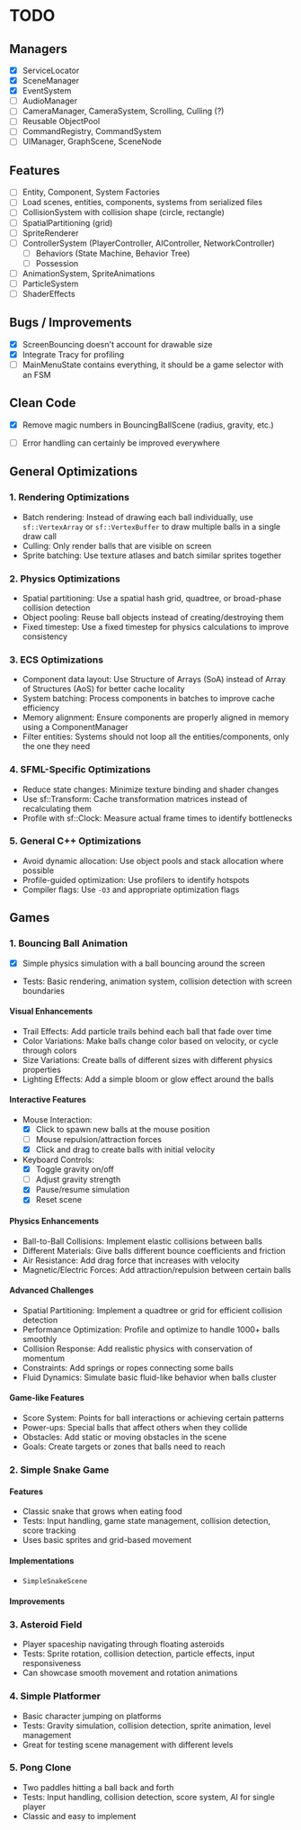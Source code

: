 # TODO

## Managers

- [x] ServiceLocator
- [x] SceneManager
- [x] EventSystem
- [ ] AudioManager
- [ ] CameraManager, CameraSystem, Scrolling, Culling (?)
- [ ] Reusable ObjectPool
- [ ] CommandRegistry, CommandSystem
- [ ] UIManager, GraphScene, SceneNode

## Features

- [ ] Entity, Component, System Factories
- [ ] Load scenes, entities, components, systems from serialized files
- [ ] CollisionSystem with collision shape (circle, rectangle)
- [ ] SpatialPartitioning (grid)
- [ ] SpriteRenderer
- [ ] ControllerSystem (PlayerController, AIController, NetworkController)
  - [ ] Behaviors (State Machine, Behavior Tree)
  - [ ] Possession
- [ ] AnimationSystem, SpriteAnimations
- [ ] ParticleSystem
- [ ] ShaderEffects

## Bugs / Improvements

- [x] ScreenBouncing doesn't account for drawable size
- [x] Integrate Tracy for profiling
- [ ] MainMenuState contains everything, it should be a game selector with an FSM

## Clean Code

- [x] Remove magic numbers in BouncingBallScene (radius, gravity, etc.)
- [ ] Error handling can certainly be improved everywhere


## General Optimizations

### 1. Rendering Optimizations

- Batch rendering: Instead of drawing each ball individually, use `sf::VertexArray` or `sf::VertexBuffer` to draw
  multiple balls in a single draw call
- Culling: Only render balls that are visible on screen
- Sprite batching: Use texture atlases and batch similar sprites together

### 2. Physics Optimizations

- Spatial partitioning: Use a spatial hash grid, quadtree, or broad-phase collision detection
- Object pooling: Reuse ball objects instead of creating/destroying them
- Fixed timestep: Use a fixed timestep for physics calculations to improve consistency

### 3. ECS Optimizations

- Component data layout: Use Structure of Arrays (SoA) instead of Array of Structures (AoS) for better cache
  locality
- System batching: Process components in batches to improve cache efficiency
- Memory alignment: Ensure components are properly aligned in memory using a ComponentManager
- Filter entities: Systems should not loop all the entities/components, only the one they need

### 4. SFML-Specific Optimizations

- Reduce state changes: Minimize texture binding and shader changes
- Use sf::Transform: Cache transformation matrices instead of recalculating them
- Profile with sf::Clock: Measure actual frame times to identify bottlenecks

### 5. General C++ Optimizations

- Avoid dynamic allocation: Use object pools and stack allocation where possible
- Profile-guided optimization: Use profilers to identify hotspots
- Compiler flags: Use `-O3` and appropriate optimization flags

## Games

### 1. Bouncing Ball Animation

- [x] Simple physics simulation with a ball bouncing around the screen
- Tests: Basic rendering, animation system, collision detection with screen boundaries

#### Visual Enhancements

- Trail Effects: Add particle trails behind each ball that fade over time
- Color Variations: Make balls change color based on velocity, or cycle through colors
- Size Variations: Create balls of different sizes with different physics properties
- Lighting Effects: Add a simple bloom or glow effect around the balls

#### Interactive Features

- Mouse Interaction:
    - [x] Click to spawn new balls at the mouse position
    - [ ] Mouse repulsion/attraction forces
    - [x] Click and drag to create balls with initial velocity

- Keyboard Controls:
    - [x] Toggle gravity on/off
    - [ ] Adjust gravity strength
    - [x] Pause/resume simulation
    - [x] Reset scene

#### Physics Enhancements

- Ball-to-Ball Collisions: Implement elastic collisions between balls
- Different Materials: Give balls different bounce coefficients and friction
- Air Resistance: Add drag force that increases with velocity
- Magnetic/Electric Forces: Add attraction/repulsion between certain balls

#### Advanced Challenges

- Spatial Partitioning: Implement a quadtree or grid for efficient collision detection
- Performance Optimization: Profile and optimize to handle 1000+ balls smoothly
- Collision Response: Add realistic physics with conservation of momentum
- Constraints: Add springs or ropes connecting some balls
- Fluid Dynamics: Simulate basic fluid-like behavior when balls cluster

#### Game-like Features

- Score System: Points for ball interactions or achieving certain patterns
- Power-ups: Special balls that affect others when they collide
- Obstacles: Add static or moving obstacles in the scene
- Goals: Create targets or zones that balls need to reach


### 2. Simple Snake Game

#### Features

- Classic snake that grows when eating food
- Tests: Input handling, game state management, collision detection, score tracking
- Uses basic sprites and grid-based movement

#### Implementations

- `SimpleSnakeScene`

#### Improvements

### 3. Asteroid Field

- Player spaceship navigating through floating asteroids
- Tests: Sprite rotation, collision detection, particle effects, input responsiveness
- Can showcase smooth movement and rotation animations

### 4. Simple Platformer

- Basic character jumping on platforms
- Tests: Gravity simulation, collision detection, sprite animation, level management
- Great for testing scene management with different levels

### 5. Pong Clone

- Two paddles hitting a ball back and forth
- Tests: Input handling, collision detection, score system, AI for single player
- Classic and easy to implement
